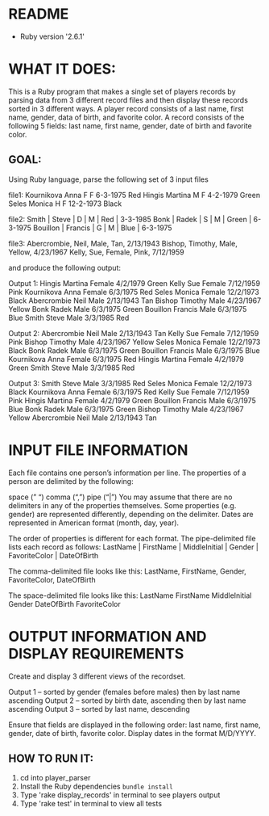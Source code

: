 # README
* Ruby version '2.6.1'

# WHAT IT DOES:
This is a Ruby program that makes a single set of players records by parsing data from 3 different record files and then display these records sorted in 3 different ways. A player record consists of a last name, first name, gender, data of birth, and favorite color. A record consists of the following 5 fields: last name, first name, gender, date of birth and favorite color. 

## GOAL:
Using Ruby language, parse the following set of 3 input files

file1:
Kournikova Anna F F 6-3-1975 Red
Hingis Martina M F 4-2-1979 Green
Seles Monica H F 12-2-1973 Black

file2:
Smith | Steve | D | M | Red | 3-3-1985
Bonk | Radek | S | M | Green | 6-3-1975
Bouillon | Francis | G | M | Blue | 6-3-1975

file3:
Abercrombie, Neil, Male, Tan, 2/13/1943
Bishop, Timothy, Male, Yellow, 4/23/1967
Kelly, Sue, Female, Pink, 7/12/1959

and produce the following output:

Output 1:
Hingis Martina Female 4/2/1979 Green
Kelly Sue Female 7/12/1959 Pink
Kournikova Anna Female 6/3/1975 Red
Seles Monica Female 12/2/1973 Black
Abercrombie Neil Male 2/13/1943 Tan
Bishop Timothy Male 4/23/1967 Yellow
Bonk Radek Male 6/3/1975 Green
Bouillon Francis Male 6/3/1975 Blue
Smith Steve Male 3/3/1985 Red

Output 2:
Abercrombie Neil Male 2/13/1943 Tan
Kelly Sue Female 7/12/1959 Pink
Bishop Timothy Male 4/23/1967 Yellow
Seles Monica Female 12/2/1973 Black
Bonk Radek Male 6/3/1975 Green
Bouillon Francis Male 6/3/1975 Blue
Kournikova Anna Female 6/3/1975 Red
Hingis Martina Female 4/2/1979 Green
Smith Steve Male 3/3/1985 Red

Output 3:
Smith Steve Male 3/3/1985 Red
Seles Monica Female 12/2/1973 Black
Kournikova Anna Female 6/3/1975 Red
Kelly Sue Female 7/12/1959 Pink
Hingis Martina Female 4/2/1979 Green
Bouillon Francis Male 6/3/1975 Blue
Bonk Radek Male 6/3/1975 Green
Bishop Timothy Male 4/23/1967 Yellow
Abercrombie Neil Male 2/13/1943 Tan


INPUT FILE INFORMATION
======================
Each file contains one person’s information per line.
The properties of a person are delimited by the following:

space (” “)
comma (“,”)
pipe (“|”)
You may assume that there are no delimiters in any of the properties themselves. Some properties (e.g. gender) are represented differently, depending on the delimiter.
Dates are represented in American format (month, day, year).

The order of properties is different for each format. The pipe-delimited file lists each record as follows:
LastName | FirstName | MiddleInitial | Gender | FavoriteColor | DateOfBirth

The comma-delimited file looks like this:
LastName, FirstName, Gender, FavoriteColor, DateOfBirth

The space-delimited file looks like this:
LastName FirstName MiddleInitial Gender DateOfBirth FavoriteColor

OUTPUT INFORMATION AND DISPLAY REQUIREMENTS
===========================================
Create and display 3 different views of the recordset.

Output 1 – sorted by gender (females before males) then by last name ascending
Output 2 – sorted by birth date, ascending then by last name ascending
Output 3 – sorted by last name, descending

Ensure that fields are displayed in the following order: last name, first name, gender, date of birth, favorite color.
Display dates in the format M/D/YYYY.

## HOW TO RUN IT:
1. cd into player_parser
2. Install the Ruby dependencies `bundle install`
3. Type 'rake display_records' in terminal to see players output
4. Type 'rake test' in terminal to view all tests
